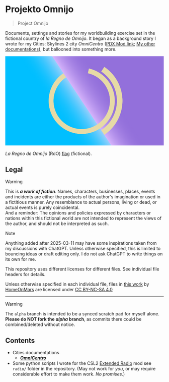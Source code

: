 <!-- -*- coding: utf-8 -*- -->

Projekto Omnijo
===============================================================================

> Project Omnijo

Documents, settings and stories for my worldbuilding exercise
set in the fictional country of *la Regno de Omnijo*.
It began as a background story I wrote for my Cities: Skylines 2 city
*OmniCentro*
([PDX Mod link](https://mods.paradoxplaza.com/mods/97163/Any);
[My other documentations](OmniCentro.md)),
but ballooned into something more.

![RdO emblem](fig/RdOFlago.svg)

*La Regno de Omnijo* (RdO) [flag](fig/Emblemo.md) (fictional).

Legal
-------------------------------------------------------------------------------

> [!WARNING]
> This is ***a work of fiction***.
> Names, characters, businesses, places, events and incidents
> are either the products of the author's imagination
> or used in a fictitious manner.
> Any resemblance to actual persons, living or dead, or actual events
> is purely coincidental.  
> And a reminder: The opinions and policies expressed by characters or nations
> within this fictional world
> are not intended to represent the views of the author,
> and should not be interpreted as such.

> [!NOTE]
> Anything added after 2025-03-11
> may have some inspirations taken from my discussions with ChatGPT.
> Unless otherwise specified,
> this is limited to bouncing ideas or draft editing only.
> I do not ask ChatGPT to write things on its own for me.

This repository uses different licenses for different files.
See individual file headers for details.
<p xmlns:cc="http://creativecommons.org/ns#" xmlns:dct="http://purl.org/dc/terms/">Unless otherwise specified in each individual file, files in <a property="dct:title" rel="cc:attributionURL" href="https://github.com/HomeOnMars/projektoOmnijo">this work</a> by <a rel="cc:attributionURL dct:creator" property="cc:attributionName" href="https://github.com/HomeOnMars">HomeOnMars</a> are licensed under <a href="https://creativecommons.org/licenses/by-nc-sa/4.0/?ref=chooser-v1" target="_blank" rel="license noopener noreferrer" style="display:inline-block;">CC BY-NC-SA 4.0<img style="height:22px!important;margin-left:3px;vertical-align:text-bottom;" src="https://mirrors.creativecommons.org/presskit/icons/cc.svg?ref=chooser-v1" alt=""><img style="height:22px!important;margin-left:3px;vertical-align:text-bottom;" src="https://mirrors.creativecommons.org/presskit/icons/by.svg?ref=chooser-v1" alt=""><img style="height:22px!important;margin-left:3px;vertical-align:text-bottom;" src="https://mirrors.creativecommons.org/presskit/icons/nc.svg?ref=chooser-v1" alt=""><img style="height:22px!important;margin-left:3px;vertical-align:text-bottom;" src="https://mirrors.creativecommons.org/presskit/icons/sa.svg?ref=chooser-v1" alt=""></a></p>

-------------------------------------------------------------------------------

> [!WARNING]
> The `alpha` branch is intended to be a synced scratch pad for myself alone.  
> **Please do NOT fork the *alpha* branch**, as
> commits there could be combined/deleted without notice.

Contents
-------------------------------------------------------------------------------

- Cities documentations
  - [***OmniCentro***](OmniCentro.md)
- Some python scripts I wrote for the CSL2
  [Extended Radio](https://mods.paradoxplaza.com/mods/75862/Windows) mod
  see `radio/` folder in the repository.
  (May not work for *you*,
  or may require considerable effort to make them work.
  *No promises*.)
